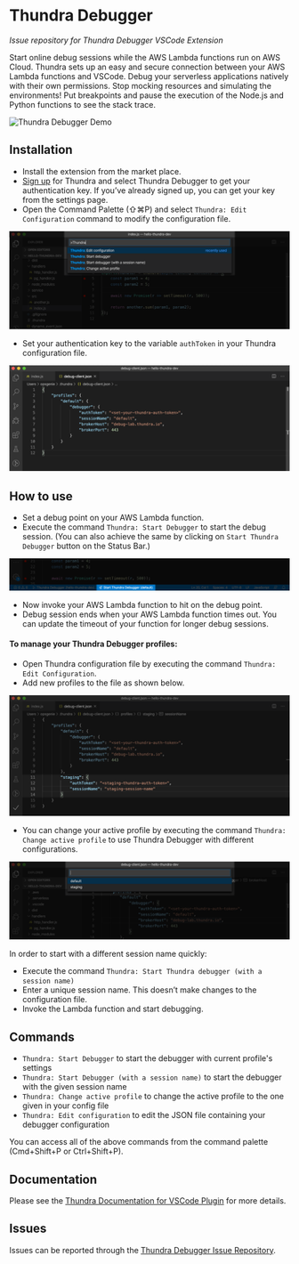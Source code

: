 # Thundra Debugger
<em>Issue repository for Thundra Debugger VSCode Extension</em>

Start online debug sessions while the AWS Lambda functions run on AWS Cloud. Thundra sets up an easy and secure connection between your AWS Lambda functions and VSCode. Debug your serverless applications natively with their own permissions. Stop mocking resources and simulating the environments! Put breakpoints and pause the execution of the Node.js and Python functions to see the stack trace.

![Thundra Debugger Demo](resources/thundra-vscode.gif)

## Installation
* Install the extension from the market place.
* [Sign up](https://console.thundra.io/signup) for Thundra and select Thundra Debugger to get your authentication key. If you’ve already signed up, you can get your key from the settings page.
* Open the Command Palette (⇧⌘P) and select `Thundra: Edit Configuration` command to modify the configuration file.

![Thundra Debugger Demo](resources/commands.png)

* Set your authentication key to the variable `authToken` in your Thundra configuration file.

![Thundra Debugger Demo](resources/config-file.png)

## How to use
* Set a debug point on your AWS Lambda function.
* Execute the command `Thundra: Start Debugger` to start the debug session. (You can also achieve the same by clicking on `Start Thundra Debugger` button on the Status Bar.)

![Thundra Debugger Demo](resources/status-bar.png)

* Now invoke your AWS Lambda function to hit on the debug point.
* Debug session ends when your AWS Lambda function times out. You can update the timeout of your function for longer debug sessions.

#### To manage your Thundra Debugger profiles:
* Open Thundra configuration file by executing the command `Thundra: Edit Configuration`.
* Add new profiles to the file as shown below.

![Thundra Debugger Demo](resources/profiles.png)

* You can change your active profile by executing the command `Thundra: Change active profile` to use Thundra Debugger with different configurations.

![Thundra Debugger Demo](resources/change-active.png)

In order to start with a different session name quickly:
* Execute the command `Thundra: Start Thundra debugger (with a session name)` 
* Enter a unique session name. This doesn’t make changes to the configuration file.
* Invoke the Lambda function and start debugging.

## Commands
* `Thundra: Start Debugger` to start the debugger with current profile's settings
* `Thundra: Start Debugger (with a session name)` to start the debugger with the given session name
* `Thundra: Change active profile` to change the active profile to the one given in your config file
* `Thundra: Edit configuration` to edit the JSON file containing your debugger configuration

You can access all of the above commands from the command palette (Cmd+Shift+P or Ctrl+Shift+P).

## Documentation
Please see the [Thundra Documentation for VSCode Plugin](https://docs.thundra.io/) for more details.

## Issues
Issues can be reported through the [Thundra Debugger Issue Repository](https://github.com/thundra-io/thundra-vscode-issues).

